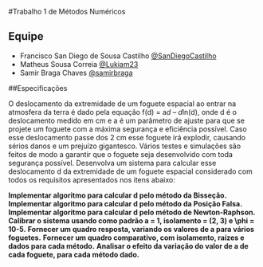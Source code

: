 #Trabalho 1 de Métodos Numéricos

## Equipe

 - Francisco San Diego de Sousa Castilho [@SanDiegoCastilho](https://github.com/SanDiegoCastilho)
 - Matheus Sousa Correia [@Lukiam23](https://github.com/Lukiam23)
 - Samir Braga Chaves [@samirbraga](https://github.com/samirbraga)
 


##Especificações

O deslocamento da extremidade de um foguete espacial ao entrar na atmosfera da terra é dado pela equação f(d) = a*d – d*ln(d), onde d é
o deslocamento medido em cm e a é um parâmetro de ajuste para que se projete um foguete com a máxima segurança e eficiência
possível. Caso esse deslocamento passe dos 2 cm esse foguete irá explodir, causando sérios danos e um prejuízo gigantesco. Vários testes
e simulações são feitos de modo a garantir que o foguete seja desenvolvido com toda segurança possível. Desenvolva um sistema para
calcular esse deslocamento d da extremidade de um foguete espacial considerado com todos os requisitos apresentados nos itens abaixo:

**Implementar algoritmo para calcular d pelo método da Bisseção.**
**Implementar algoritmo para calcular d pelo método da Posição Falsa.**
**Implementar algoritmo para calcular d pelo método de Newton-Raphson.**
**Calibrar o sistema usando como padrão a = 1, isolamento = (2, 3) e \phi = 10-5.**
**Fornecer um quadro resposta, variando os valores de a para vários foguetes.**
**Fornecer um quadro comparativo, com isolamento, raízes e dados para cada método.**
**Analisar o efeito da variação do valor de a de cada foguete, para cada método dado.**